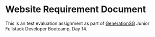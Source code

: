 # Website Requirement Document


This is an test evaluation assignment as part of [GenerationSG](https://singapore.generation.org/launch-your-career-in-tech/) Junior Fullstack Developer Bootcamp, Day 14.



